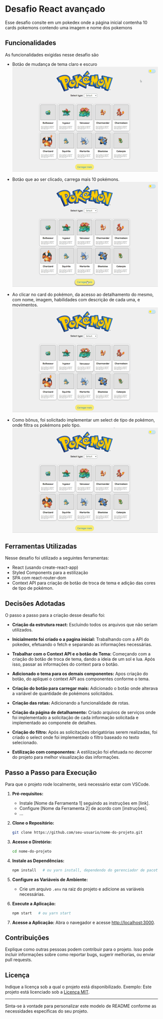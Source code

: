 # Desafio React avançado
Esse desafio consite em um pokedex onde a página inicial contenha 10 cards pokemons contendo uma imagem e nome dos pokemons 

## Funcionalidades
As funcionalidades exigidas nesse desafio são

- Botão de mudança de tema claro e escuro
![mudança de tema](image.png)

- Botão que ao ser clicado, carrega mais 10 pokémons.
![botão carregar mais](image-1.png)

- Ao clicar no card do pokémon, da acesso ao detalhamento do mesmo, com nome, imagem, habilidades com descrição de cada uma, e movimentos.
![detalhamento](src/assents/images/detalhamento.gif)

- Como bônus, foi solicitado implementar um select de tipo de pokémon, onde filtra os pokémons pelo tipo.
![selecionador filtro](image-2.png)


## Ferramentas Utilizadas
Nesse desafio foi utilizado a seguintes ferramentas:

- React (usando create-react-app)
- Styled Components para a estilização
- SPA com react-router-dom
- Context API para criação de botão de troca de tema e adição das cores de tipo de pokémon.

## Decisões Adotadas
O passo a passo para a criação desse desafio foi:

- **Criação da estrutura react:** Escluindo todos os arquivos que não seriam utilizados.

- **Inicialmente foi criado o a pagina inicial:** Trabalhando com a API do pokedex, efetuando o fetch e separando as informações necessárias.

- **Trabalhar com o Context API e o botão de Tema:** Começando com a criação do botão de troca de tema, dando a ideia de um sol e lua. Após isso, passar as informações do context para o botão.

- **Adicionado o tema para os demais componentes:** Apos criação do botão, do apliquei o context API aos componentes conforme o tema.

- **Criação do botão para carregar mais:** Adicionado o botão onde alterava a variável de quantidade de pokémons solicitádos.

- **Criação das rotas:** Adicionando a funcionalidade de rotas.

- **Criação da página de detalhamento:** Criado arquivos de serviços onde foi implementado a solicitação de cada informação solicitada e implementado ao componete de detalhes.

- **Criação do filtro:** Após as solicitações obrigatórias serem realizadas, foi criado o select onde foi implementado o filtro baseado no texto selecionado.

- **Estilização com componentes:** A estilização foi efetuada no decorrer do projeto para melhor visualização das informações.

## Passo a Passo para Execução

Para que o projeto rode localmente, será necessário estar com VSCode.

1. **Pré-requisitos:**
   - Instale [Nome da Ferramenta 1] seguindo as instruções em [link].
   - Configure [Nome da Ferramenta 2] de acordo com [instruções].
   - ...

2. **Clone o Repositório:**
   ```bash
   git clone https://github.com/seu-usuario/nome-do-projeto.git
   ```

3. **Acesse o Diretório:**
   ```bash
   cd nome-do-projeto
   ```

4. **Instale as Dependências:**
   ```bash
   npm install   # ou yarn install, dependendo do gerenciador de pacotes
   ```

5. **Configure as Variáveis de Ambiente:**
   - Crie um arquivo `.env` na raiz do projeto e adicione as variáveis necessárias.

6. **Execute a Aplicação:**
   ```bash
   npm start   # ou yarn start
   ```

7. **Acesse a Aplicação:**
   Abra o navegador e acesse [http://localhost:3000](http://localhost:3000).

## Contribuições

Explique como outras pessoas podem contribuir para o projeto. Isso pode incluir informações sobre como reportar bugs, sugerir melhorias, ou enviar pull requests.

## Licença

Indique a licença sob a qual o projeto está disponibilizado. Exemplo: Este projeto está licenciado sob a [Licença MIT](link).

---

Sinta-se à vontade para personalizar este modelo de README conforme as necessidades específicas do seu projeto.